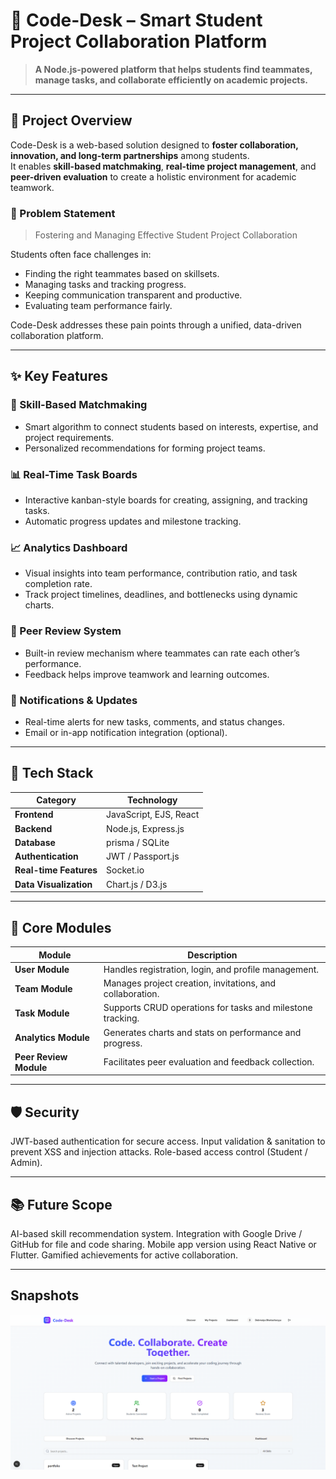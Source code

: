 
# 🚀 Code-Desk – Smart Student Project Collaboration Platform

> **A Node.js-powered platform that helps students find teammates, manage tasks, and collaborate efficiently on academic projects.**

---

## 🌟 Project Overview

 Code-Desk  is a web-based solution designed to **foster collaboration, innovation, and long-term partnerships** among students.  
It enables **skill-based matchmaking**, **real-time project management**, and **peer-driven evaluation** to create a holistic environment for academic teamwork.

### 🎯 Problem Statement
> Fostering and Managing Effective Student Project Collaboration

Students often face challenges in:
- Finding the right teammates based on skillsets.
- Managing tasks and tracking progress.
- Keeping communication transparent and productive.
- Evaluating team performance fairly.

 Code-Desk addresses these pain points through a unified, data-driven collaboration platform.

---

## ✨ Key Features

### 🧠 Skill-Based Matchmaking
- Smart algorithm to connect students based on interests, expertise, and project requirements.
- Personalized recommendations for forming project teams.

### 📊 Real-Time Task Boards
- Interactive kanban-style boards for creating, assigning, and tracking tasks.
- Automatic progress updates and milestone tracking.

### 📈 Analytics Dashboard
- Visual insights into team performance, contribution ratio, and task completion rate.
- Track project timelines, deadlines, and bottlenecks using dynamic charts.

### 💬 Peer Review System
- Built-in review mechanism where teammates can rate each other’s performance.
- Feedback helps improve teamwork and learning outcomes.

### 🔔 Notifications & Updates
- Real-time alerts for new tasks, comments, and status changes.
- Email or in-app notification integration (optional).

---

## 🧩 Tech Stack

| Category | Technology |
|-----------|-------------|
| **Frontend** | JavaScript, EJS, React  |
| **Backend** | Node.js, Express.js |
| **Database** | prisma / SQLite |
| **Authentication** | JWT / Passport.js |
| **Real-time Features** | Socket.io |
| **Data Visualization** | Chart.js / D3.js |


---

## 🧮 Core Modules
| Module                 | Description                                                |
| ---------------------- | ---------------------------------------------------------- |
| **User Module**        | Handles registration, login, and profile management.       |
| **Team Module**        | Manages project creation, invitations, and collaboration.  |
| **Task Module**        | Supports CRUD operations for tasks and milestone tracking. |
| **Analytics Module**   | Generates charts and stats on performance and progress.    |
| **Peer Review Module** | Facilitates peer evaluation and feedback collection.       |

---


## 🛡️ Security

JWT-based authentication for secure access.
Input validation & sanitation to prevent XSS and injection attacks.
Role-based access control (Student / Admin).

---


## 📚 Future Scope
AI-based skill recommendation system.
Integration with Google Drive / GitHub for file and code sharing.
Mobile app version using React Native or Flutter.
Gamified achievements for active collaboration.


---

## Snapshots

![img alt](https://github.com/Debmalya2107/Code-Desk/blob/2f798eb81e96febcb40eda6d6a7bf03cdc7f4ac5/1.png)
